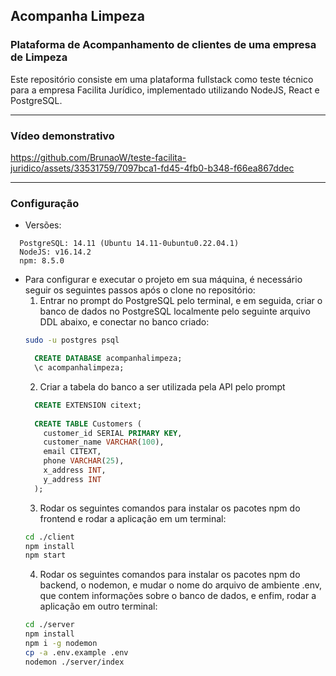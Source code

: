 ## Acompanha Limpeza
### Plataforma de Acompanhamento de clientes de uma empresa de Limpeza

Este repositório consiste em uma plataforma fullstack como teste técnico para a empresa Facilita Jurídico, implementado utilizando NodeJS, React e PostgreSQL.

___
### Vídeo demonstrativo

https://github.com/BrunaoW/teste-facilita-juridico/assets/33531759/7097bca1-fd45-4fb0-b348-f66ea867ddec

___

### Configuração

- Versões:
```
  PostgreSQL: 14.11 (Ubuntu 14.11-0ubuntu0.22.04.1)
  NodeJS: v16.14.2
  npm: 8.5.0
```
- Para configurar e executar o projeto em sua máquina, é necessário seguir os seguintes passos após o clone no repositório:
  1. Entrar no prompt do PostgreSQL pelo terminal, e em seguida, criar o banco de dados no PostgreSQL localmente pelo seguinte arquivo DDL abaixo, e conectar no banco criado:
  ```bash
  sudo -u postgres psql
  ```
  ```sql
    CREATE DATABASE acompanhalimpeza;
    \c acompanhalimpeza;
  ```
  2. Criar a tabela do banco a ser utilizada pela API pelo prompt
  ```sql
    CREATE EXTENSION citext;
    
    CREATE TABLE Customers (
      customer_id SERIAL PRIMARY KEY,
      customer_name VARCHAR(100),
      email CITEXT,
      phone VARCHAR(25),
      x_address INT,
      y_address INT
    );
  ```
  3. Rodar os seguintes comandos para instalar os pacotes npm do frontend e rodar a aplicação em um terminal:
  ```bash
  cd ./client
  npm install
  npm start
  ```
  4. Rodar os seguintes comandos para instalar os pacotes npm do backend, o nodemon, e mudar o nome do arquivo de ambiente .env, que contem informações sobre o banco de dados, e enfim, rodar a aplicação em outro terminal:
  ```bash
  cd ./server
  npm install
  npm i -g nodemon
  cp -a .env.example .env
  nodemon ./server/index
  ```
